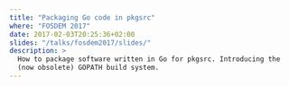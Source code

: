 ```yaml
---
title: "Packaging Go code in pkgsrc"
where: "FOSDEM 2017"
date: 2017-02-03T20:25:36+02:00
slides: "/talks/fosdem2017/slides/"
description: >
  How to package software written in Go for pkgsrc. Introducing the
  (now obsolete) GOPATH build system.
---
```


